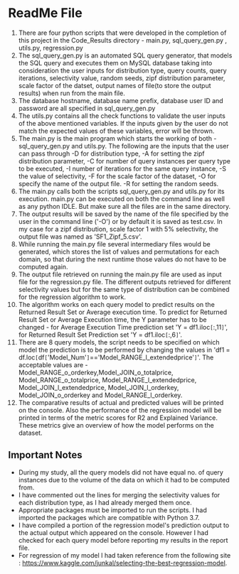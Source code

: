 # ReadMe File
1. There are four python scripts that were developed in the completion of this project in the Code\_Results directory - main.py, sql\_query\_gen.py , utils.py, regression.py
2. The sql\_query\_gen.py is an automated SQL query generator, that models the SQL query and executes them on MySQL database taking into consideration the user inputs for distribution type, query counts, query iterations, selectivity value, random seeds, zipf distribution parameter, scale factor of the datset, output names of file(to store the output results) when run from the main file.
3. The database hostname, database name prefix, database user ID and password are all specified in sql\_query\_gen.py
4. The utils.py contains all the check functions to validate the user inputs of the above mentioned variables. If the inputs given by the user do not match the expected values of these variables, error will be thrown.
5. The main.py is the main program which starts the working of both - sql\_query\_gen.py and utils.py. The following are the inputs that the user can pass through -D for distribution type, -A for setting the zipf distribution parameter, -C for number of query instances per query type to be executed, -I number of iterations for the same query instance, -S the value of selectivity, -F for the scale factor of the dataset, -O for specify the name of the output file. -R for setting the random seeds.
6. The main.py calls both the scripts sql\_query\_gen.py and utils.py for its execution.
main.py can be executed on both the command line as well as any python IDLE. But make sure all the files are in the same directory.
7. The output results will be saved by the name of the file specified by the user in the command line ('-O') or by default it is saved as test.csv. In my case for a zipf distribution, scale factor 1 with 5% selectivity, the output file was named as 'SF1\_Zipf\_5.csv'.
8. While running the main.py file several intermediary files would be generated, which stores the list of values and permutations for each domain, so that during the next runtime those values do not have to be computed again.
9. The output file retrieved on running the main.py file are used as input file for the regression.py file. The different outputs retrieved for different selectivity values but for the same type of distribution can be combined for the regression algorithm to work.
10. The algorithm works on each query model to predict results on the Returned Result Set or Average execution time. To predict for Returned Result Set or Average Execution time, the Y parameter has to be changed - for Average Execution Time prediction set 'Y = df1.iloc`[`:,11`]`', for Returned Result Set Prediction set 'Y = df1.iloc`[`:,6`]`'.
11. There are 8 query models, the script needs to be specified on which model the prediction is to be performed by changing the values in 'df1 = df.loc`[`df`[`'Model\_Num'`]`=='Model\_RANGE\_l\_extendedprice'`]`'. The acceptable values are - Model\_RANGE\_o\_orderkey,Model\_JOIN\_o\_totalprice, Model\_RANGE\_o\_totalprice, Model\_RANGE\_l\_extendedprice, Model\_JOIN\_l\_extendedprice, Model\_JOIN\_l\_orderkey, Model\_JOIN\_o\_orderkey and Model\_RANGE\_l\_orderkey.
12. The comparative results of actual and predicted values will be printed on the console. Also the performance of the regression model will be printed in terms of the metric scores for R2 and Explained Variance. These metrics give an overview of how the model performs on the dataset.


## Important Notes
* During my study, all the query models did not have equal no. of query instances due to the volume of the data on which it had to be computed from.
* I have commented out the lines for merging the selectivity values for each distribution type, as I had already merged them once.
* Appropriate packages must be imported to run the scripts. I had imported the packages which are compatible with Python 3.7.
* I have compiled a portion of the regression model's prediction output to the actual output which appeared on the console. However I had checked for each query model before reporting my results in the report file.
* For regression of my model I had taken reference from the following site : https://www.kaggle.com/junkal/selecting-the-best-regression-model.
